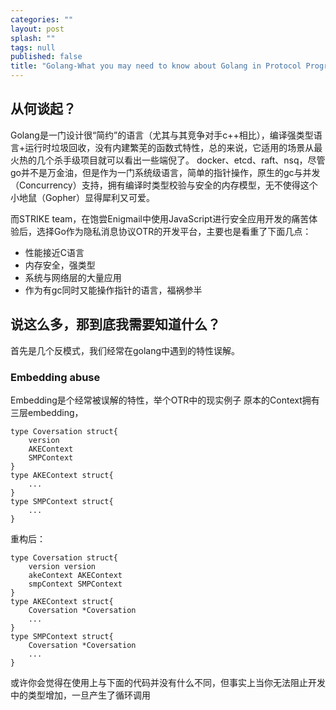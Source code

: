 ```yaml
---
categories: ""
layout: post
splash: ""
tags: null
published: false
title: "Golang-What you may need to know about Golang in Protocol Programming"
---
```


## 从何谈起？

Golang是一门设计很“简约”的语言（尤其与其竞争对手c++相比），编译强类型语言+运行时垃圾回收，没有内建繁芜的函数式特性，总的来说，它适用的场景从最火热的几个杀手级项目就可以看出一些端倪了。
docker、etcd、raft、nsq，尽管go并不是万金油，但是作为一门系统级语言，简单的指针操作，原生的gc与并发（Concurrency）支持，拥有编译时类型校验与安全的内存模型，无不使得这个小地鼠（Gopher）显得犀利又可爱。

而STRIKE team，在饱尝Enigmail中使用JavaScript进行安全应用开发的痛苦体验后，选择Go作为隐私消息协议OTR的开发平台，主要也是看重了下面几点：
- 性能接近C语言
- 内存安全，强类型
- 系统与网络层的大量应用
- 作为有gc同时又能操作指针的语言，福祸参半

## 说这么多，那到底我需要知道什么？

首先是几个反模式，我们经常在golang中遇到的特性误解。

### Embedding abuse

Embedding是个经常被误解的特性，举个OTR中的现实例子
原本的Context拥有三层embedding，

```
type Coversation struct{
	version
    AKEContext
    SMPContext
}
type AKEContext struct{
	...
}
type SMPContext struct{
	...
}
```

重构后：

```
type Coversation struct{
	version version
    akeContext AKEContext
    smpContext SMPContext
}
type AKEContext struct{
	Coversation *Coversation
    ...
}
type SMPContext struct{
	Coversation *Coversation
    ...
}
```

或许你会觉得在使用上与下面的代码并没有什么不同，但事实上当你无法阻止开发中的类型增加，一旦产生了循环调用

